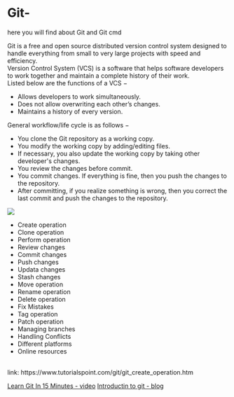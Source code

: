 # Git-
here you will find about Git and Git cmd

Git is a free and open source distributed version control system designed to handle everything from small to very large projects with speed and efficiency.
<br>
Version Control System (VCS) is a software that helps software developers to work together and maintain a complete history of their work.
<br>
Listed below are the functions of a VCS −
- Allows developers to work simultaneously.
- Does not allow overwriting each other’s changes.
- Maintains a history of every version.

General workflow/life cycle is as follows −
- You clone the Git repository as a working copy.
- You modify the working copy by adding/editing files.
- If necessary, you also update the working copy by taking other developer's changes.
- You review the changes before commit.
- You commit changes. If everything is fine, then you push the changes to the repository.
- After committing, if you realize something is wrong, then you correct the last commit and push the changes to the repository.

<img src = "https://www.tutorialspoint.com/git/images/life_cycle.png">

- Create operation
- Clone operation
- Perform operation
- Review changes
- Commit changes
- Push changes
- Updata changes
- Stash changes
- Move operation
- Rename operation
- Delete operation
- Fix Mistakes
- Tag operation
- Patch operation
- Managing branches
- Handling Conflicts
- Different platforms
- Online resources
<br>
link: https://www.tutorialspoint.com/git/git_create_operation.htm

[Learn Git In 15 Minutes - video](https://www.youtube.com/watch?v=USjZcfj8yxE)
[Introductin to git - blog](https://www.notion.so/Introduction-to-Git-ac396a0697704709a12b6a0e545db049)
